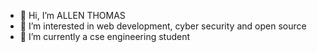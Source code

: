 - 👋 Hi, I’m ALLEN THOMAS
- 👀 I’m interested in web development, cyber security and open source
- 🌱 I’m currently a cse engineering student

<!---
coding-sorcerer-1/coding-sorcerer-1 is a ✨ special ✨ repository because its `README.md` (this file) appears on your GitHub profile.
You can click the Preview link to take a look at your changes.
--->
